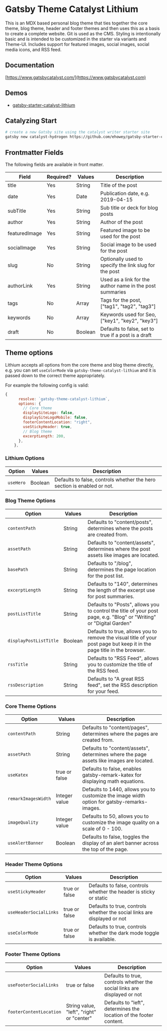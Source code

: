 # Gatsby Theme Catalyst Lithium

This is an MDX based personal blog theme that ties together the core theme, blog theme, header and footer themes and then uses this as a basis to create a complete website. Git is used as the CMS. Styling is intentionally basic and is intended to be customized in the starter via variants and Theme-UI. Includes support for featured images, social images, social media icons, and RSS feed.

## Documentation

[https://www.gatsbycatalyst.com/](https://www.gatsbycatalyst.com)

## Demos

- [gatsby-starter-catalyst-lithium](https://gatsby-starter-catalyst-lithium.netlify.app/)

## Catalyzing Start

```sh
# create a new Gatsby site using the catalyst writer starter site
gatsby new catalyst-hydrogen https://github.com/ehowey/gatsby-starter-catalyst-hydrogen
```

## Frontmatter Fields

The following fields are available in front matter.

| Field         | Required? | Values  | Description                                              |
| ------------- | --------- | ------- | -------------------------------------------------------- |
| title         | Yes       | String  | Title of the post                                        |
| date          | Yes       | Date    | Publication date, e.g. 2019-04-15                        |
| subTitle      | Yes       | String  | Sub title or deck for blog posts                         |
| author        | Yes       | String  | Author of the post                                       |
| featuredImage | Yes       | String  | Featured image to be used for the post                   |
| socialImage   | Yes       | String  | Social image to be used for the post                     |
| slug          | No        | String  | Optionally used to specify the link slug for the post    |
| authorLink    | Yes       | String  | Used as a link for the author name in the post summaries |
| tags          | No        | Array   | Tags for the post, ["tag1", "tag2", "tag3"]              |
| keywords      | No        | Array   | Keywords used for Seo, ["key1", "key2", "key3"]          |
| draft         | No        | Boolean | Defaults to false, set to true if a post is a draft      |

## Theme options

Lithium accepts all options from the core theme and blog theme directly, e.g. you can set `useColorMode` via `gatsby-theme-catalyst-lithium` and it is passed down to the correct theme appropriately.

For example the following config is valid:

```js
{
      resolve: `gatsby-theme-catalyst-lithium`,
      options: {
        // Core theme
        displaySiteLogo: false,
        displaySiteLogoMobile: false,
        footerContentLocation: "right",
        useStickyHeader: true,
        // Blog theme
        excerptLength: 200,
      },
    },
```

### Lithium Options

| Option    | Values  | Description                                                             |
| --------- | ------- | ----------------------------------------------------------------------- |
| `useHero` | Boolean | Defaults to false, controls whether the hero section is enabled or not. |

### Blog Theme Options

| Option                 | Values  | Description                                                                                                             |
| ---------------------- | ------- | ----------------------------------------------------------------------------------------------------------------------- |
| `contentPath`          | String  | Defaults to "content/posts", determines where the posts are created from.                                               |
| `assetPath`            | String  | Defaults to "content/assets", determines where the post assets like images are located.                                 |
| `basePath`             | String  | Defaults to "/blog", determines the page location for the post list.                                                    |
| `excerptLength`        | String  | Defaults to "140", determines the length of the excerpt use for post summaries.                                         |
| `postListTitle`        | String  | Defaults to "Posts", allows you to control the title of your post page, e.g. "Blog" or "Writing" or "Digital Garden"    |
| `displayPostListTitle` | Boolean | Defaults to true, allows you to remove the visual title of your post page but keep it in the page title in the browser. |
| `rssTitle`             | String  | Defaults to "RSS Feed", allows you to customize the title of the RSS feed.                                              |
| `rssDescription`       | String  | Defaults to "A great RSS feed", set the RSS description for your feed.                                                  |

### Core Theme Options

| Option              | Values        | Description                                                                                 |
| ------------------- | ------------- | ------------------------------------------------------------------------------------------- |
| `contentPath`       | String        | Defaults to "content/pages", determines where the pages are created from.                   |
| `assetPath`         | String        | Defaults to "content/assets", determines where the page assets like images are located.     |
| `useKatex`          | true or false | Defaults to false, enables gatsby-remark-katex for displaying math equations.               |
| `remarkImagesWidth` | Integer value | Defaults to 1440, allows you to customize the image width option for gatsby-remarks-images. |
| `imageQuality`      | Integer value | Defaults to 50, allows you to customize the image quality on a scale of 0 - 100.            |
| `useAlertBanner`    | Boolean       | Defaults to false, toggles the display of an alert banner across the top of the page.       |

### Header Theme Options

| Option                 | Values        | Description                                                              |
| ---------------------- | ------------- | ------------------------------------------------------------------------ |
| `useStickyHeader`      | true or false | Defaults to false, controls whether the header is sticky or static       |
| `useHeaderSocialLinks` | true or false | Defaults to true, controls whether the social links are displayed or not |
| `useColorMode`         | true or false | Defaults to true, controls whether the dark mode toggle is available.    |

### Footer Theme Options

| Option                  | Values                                    | Description                                                              |
| ----------------------- | ----------------------------------------- | ------------------------------------------------------------------------ |
| `useFooterSocialLinks`  | true or false                             | Defaults to true, controls whether the social links are displayed or not |
| `footerContentLocation` | String value, "left", "right" or "center" | Defaults to "left", determines the location of the footer content.       |
